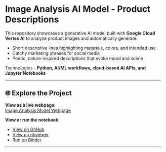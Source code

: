 # Image Analysis AI Model - Product Descriptions


This repository showcases a generative AI model built with **Google Cloud Vertex AI** to analyze product images and automatically generate:  
- Short descriptive lines highlighting materials, colors, and intended use  
- Catchy marketing phrases for social media  
- Poetic, nature-inspired descriptions that evoke mood and scene  

Technologies - **Python, AI/ML workflows, cloud-based AI APIs, and Jupyter Notebooks**

---

## 🌐 Explore the Project

**View as a live webpage:**  
[Image Analysis Model Webpage](https://kwesi-koranteng.github.io/image-analysis-genAI-model/)

**View or run the notebook:**  

- [View on GitHub](https://github.com/kwesi-koranteng/image-analysis-genAI-model/blob/main/image-analysis.ipynb)  
- [View on nbviewer](https://nbviewer.org/github/kwesi-koranteng/image-analysis-genAI-model/blob/main/image-analysis.ipynb)  
- [Run on Binder](https://mybinder.org/v2/gh/kwesi-koranteng/image-analysis-genAI-model/HEAD?labpath=image-analysis.ipynb)

---


